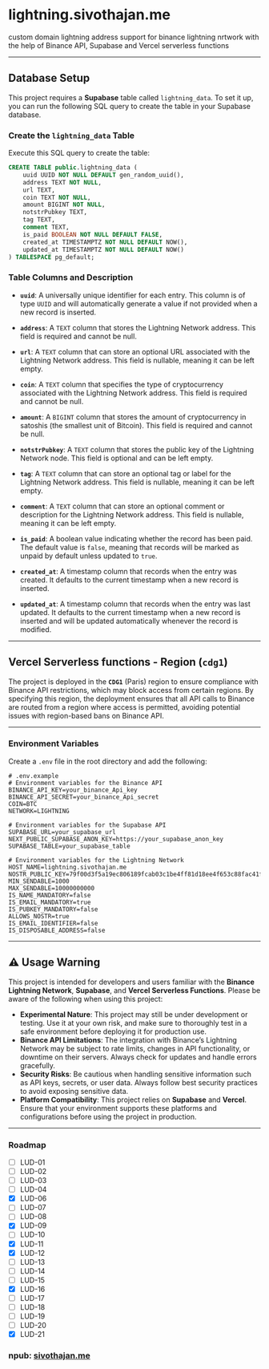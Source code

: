 # lightning.sivothajan.me

custom domain lightning address support for binance lightning nrtwork with the help of Binance API, Supabase and Vercel serverless functions

---

## Database Setup

This project requires a **Supabase** table called `lightning_data`. To set it up, you can run the following SQL query to create the table in your Supabase database.

### Create the `lightning_data` Table

Execute this SQL query to create the table:

```sql
CREATE TABLE public.lightning_data (
    uuid UUID NOT NULL DEFAULT gen_random_uuid(),
    address TEXT NOT NULL,
    url TEXT,
    coin TEXT NOT NULL,
    amount BIGINT NOT NULL,
    notstrPubkey TEXT,
    tag TEXT,
    comment TEXT,
    is_paid BOOLEAN NOT NULL DEFAULT FALSE,
    created_at TIMESTAMPTZ NOT NULL DEFAULT NOW(),
    updated_at TIMESTAMPTZ NOT NULL DEFAULT NOW()
) TABLESPACE pg_default;
```

### Table Columns and Description

- **`uuid`**: A universally unique identifier for each entry. This column is of type `UUID` and will automatically generate a value if not provided when a new record is inserted.

- **`address`**: A `TEXT` column that stores the Lightning Network address. This field is required and cannot be null.

- **`url`**: A `TEXT` column that can store an optional URL associated with the Lightning Network address. This field is nullable, meaning it can be left empty.

- **`coin`**: A `TEXT` column that specifies the type of cryptocurrency associated with the Lightning Network address. This field is required and cannot be null.

- **`amount`**: A `BIGINT` column that stores the amount of cryptocurrency in satoshis (the smallest unit of Bitcoin). This field is required and cannot be null.

- **`notstrPubkey`**: A `TEXT` column that stores the public key of the Lightning Network node. This field is optional and can be left empty.

- **`tag`**: A `TEXT` column that can store an optional tag or label for the Lightning Network address. This field is nullable, meaning it can be left empty.

- **`comment`**: A `TEXT` column that can store an optional comment or description for the Lightning Network address. This field is nullable, meaning it can be left empty.

- **`is_paid`**: A boolean value indicating whether the record has been paid. The default value is `false`, meaning that records will be marked as unpaid by default unless updated to `true`.

- **`created_at`**: A timestamp column that records when the entry was created. It defaults to the current timestamp when a new record is inserted.

- **`updated_at`**: A timestamp column that records when the entry was last updated. It defaults to the current timestamp when a new record is inserted and will be updated automatically whenever the record is modified.

---

## Vercel Serverless functions - Region (**`cdg1`**)

The project is deployed in the **`CDG1`** (Paris) region to ensure compliance with Binance API restrictions, which may block access from certain regions. By specifying this region, the deployment ensures that all API calls to Binance are routed from a region where access is permitted, avoiding potential issues with region-based bans on Binance API.

---

### Environment Variables

Create a `.env` file in the root directory and add the following:

```env
# .env.example
# Environment variables for the Binance API
BINANCE_API_KEY=your_binance_Api_key
BINANCE_API_SECRET=your_binance_Api_secret
COIN=BTC
NETWORK=LIGHTNING

# Environment variables for the Supabase API
SUPABASE_URL=your_supabase_url
NEXT_PUBLIC_SUPABASE_ANON_KEY=https://your_supabase_anon_key
SUPABASE_TABLE=your_supabase_table

# Environment variables for the Lightning Network
HOST_NAME=lightning.sivothajan.me
NOSTR_PUBLIC_KEY=79f00d3f5a19ec806189fcab03c1be4ff81d18ee4f653c88fac41fe03570f432
MIN_SENDABLE=1000
MAX_SENDABLE=10000000000
IS_NAME_MANDATORY=false
IS_EMAIL_MANDATORY=true
IS_PUBKEY_MANDATORY=false
ALLOWS_NOSTR=true
IS_EMAIL_IDENTIFIER=false
IS_DISPOSABLE_ADDRESS=false
```

---

## ⚠️ Usage Warning

This project is intended for developers and users familiar with the **Binance Lightning Network**, **Supabase**, and **Vercel Serverless Functions**. Please be aware of the following when using this project:

- **Experimental Nature**: This project may still be under development or testing. Use it at your own risk, and make sure to thoroughly test in a safe environment before deploying it for production use.
- **Binance API Limitations**: The integration with Binance’s Lightning Network may be subject to rate limits, changes in API functionality, or downtime on their servers. Always check for updates and handle errors gracefully.
- **Security Risks**: Be cautious when handling sensitive information such as API keys, secrets, or user data. Always follow best security practices to avoid exposing sensitive data.
- **Platform Compatibility**: This project relies on **Supabase** and **Vercel**. Ensure that your environment supports these platforms and configurations before using the project in production.

---

### Roadmap

- [ ] LUD-01
- [ ] LUD-02
- [ ] LUD-03
- [ ] LUD-04
- [x] LUD-06
- [ ] LUD-07
- [ ] LUD-08
- [x] LUD-09
- [ ] LUD-10
- [x] LUD-11
- [x] LUD-12
- [ ] LUD-13
- [ ] LUD-14
- [ ] LUD-15
- [x] LUD-16
- [ ] LUD-17
- [ ] LUD-18
- [ ] LUD-19
- [ ] LUD-20
- [x] LUD-21

### npub: [sivothajan.me](https://nosta.me/sivothajan.me)
